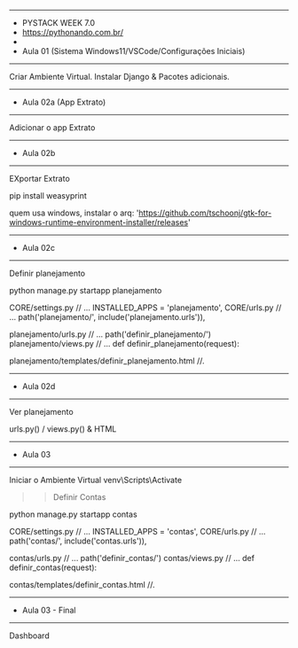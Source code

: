 **********
*  PYSTACK WEEK 7.0
*  https://pythonando.com.br/
*  
*  Aula 01 (Sistema Windows11/VSCode/Configurações Iniciais)
**********
Criar Ambiente Virtual.
Instalar Django & Pacotes adicionais.

**********
*  Aula 02a (App Extrato)
**********
Adicionar o app Extrato 

**********
*  Aula 02b
**********
EXportar Extrato

pip install weasyprint

quem usa windows, instalar o arq: 
'https://github.com/tschoonj/gtk-for-windows-runtime-environment-installer/releases'

**********
*  Aula 02c
**********

Definir planejamento

python manage.py startapp planejamento

CORE/settings.py  // ... INSTALLED_APPS = 'planejamento',
CORE/urls.py      // ... path('planejamento/', include('planejamento.urls')),

planejamento/urls.py   // ... path('definir_planejamento/')
planejamento/views.py  // ... def definir_planejamento(request):

planejamento/templates/definir_planejamento.html //.

**********
*  Aula 02d
**********

Ver planejamento 

urls.py() / views.py() & HTML

**********
*  Aula 03
**********
Iniciar o Ambiente Virtual
		venv\Scripts\Activate
		
>>Definir Contas

python manage.py startapp contas

CORE/settings.py  // ... INSTALLED_APPS = 'contas',
CORE/urls.py      // ... path('contas/', include('contas.urls')),

contas/urls.py   // ... path('definir_contas/')
contas/views.py  // ... def definir_contas(request):

contas/templates/definir_contas.html //.

**********
*  Aula 03 - Final
**********

Dashboard